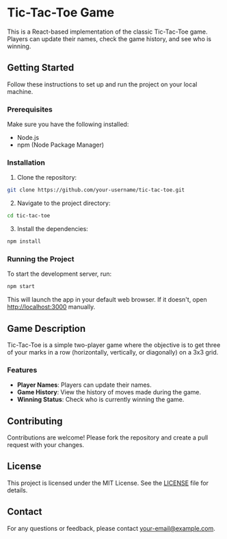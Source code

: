 # Tic-Tac-Toe Game

This is a React-based implementation of the classic Tic-Tac-Toe game. Players can update their names, check the game history, and see who is winning.

## Getting Started

Follow these instructions to set up and run the project on your local machine.

### Prerequisites

Make sure you have the following installed:

- Node.js
- npm (Node Package Manager)

### Installation

1. Clone the repository:
  ```sh
  git clone https://github.com/your-username/tic-tac-toe.git
  ```
2. Navigate to the project directory:
  ```sh
  cd tic-tac-toe
  ```
3. Install the dependencies:
  ```sh
  npm install
  ```

### Running the Project

To start the development server, run:
```sh
npm start
```
This will launch the app in your default web browser. If it doesn't, open [http://localhost:3000](http://localhost:3000) manually.

## Game Description

Tic-Tac-Toe is a simple two-player game where the objective is to get three of your marks in a row (horizontally, vertically, or diagonally) on a 3x3 grid.

### Features

- **Player Names**: Players can update their names.
- **Game History**: View the history of moves made during the game.
- **Winning Status**: Check who is currently winning the game.

## Contributing

Contributions are welcome! Please fork the repository and create a pull request with your changes.

## License

This project is licensed under the MIT License. See the [LICENSE](LICENSE) file for details.

## Contact

For any questions or feedback, please contact [your-email@example.com](mailto:your-email@example.com).
